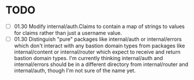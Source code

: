 # TODO

- [ ] 01.30 Modify internal/auth.Claims to contain a map of strings to values
  for claims rather than just a username value.
- [ ] 01.30 Distinguish "pure" packages like internal/auth or internal/errors
  which don't interact with any bastion domain types from packages like
  internal/content or internal/router which expect to receive and return
  bastion domain types. I'm currently thinking internal/auth and
  internal/errors should be in a different directory from internal/router and
  internal/auth, though I'm not sure of the name yet.
